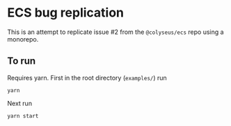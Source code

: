 # ECS bug replication

This is an attempt to replicate issue #2 from the `@colyseus/ecs`
repo using a monorepo.

## To run

Requires yarn. First in the root directory (`examples/`) run

```
yarn
```

Next run

```
yarn start
```
